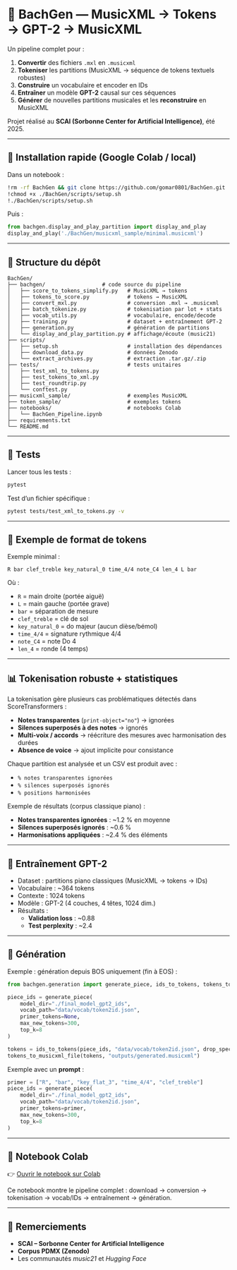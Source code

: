 # 🎼 BachGen — MusicXML → Tokens → GPT-2 → MusicXML

Un pipeline complet pour :
1. **Convertir** des fichiers `.mxl` en `.musicxml`  
2. **Tokeniser** les partitions (MusicXML → séquence de tokens textuels robustes)  
3. **Construire** un vocabulaire et encoder en IDs  
4. **Entraîner** un modèle **GPT-2** causal sur ces séquences  
5. **Générer** de nouvelles partitions musicales et les **reconstruire** en MusicXML  

Projet réalisé au **SCAI (Sorbonne Center for Artificial Intelligence)**, été 2025.

---

## 🚀 Installation rapide (Google Colab / local)

Dans un notebook :

```bash
!rm -rf BachGen && git clone https://github.com/gomar0801/BachGen.git
!chmod +x ./BachGen/scripts/setup.sh
!./BachGen/scripts/setup.sh
```

Puis :

```python
from bachgen.display_and_play_partition import display_and_play
display_and_play('./BachGen/musicxml_sample/minimal.musicxml')
```

---

## 📂 Structure du dépôt

```
BachGen/
├── bachgen/                  # code source du pipeline
│   ├── score_to_tokens_simplify.py   # MusicXML → tokens
│   ├── tokens_to_score.py            # tokens → MusicXML
│   ├── convert_mxl.py                # conversion .mxl → .musicxml
│   ├── batch_tokenize.py             # tokenisation par lot + stats
│   ├── vocab_utils.py                # vocabulaire, encode/decode
│   ├── training.py                   # dataset + entraînement GPT-2
│   ├── generation.py                 # génération de partitions
│   └── display_and_play_partition.py # affichage/écoute (music21)
├── scripts/
│   ├── setup.sh                      # installation des dépendances
│   ├── download_data.py              # données Zenodo
│   └── extract_archives.py           # extraction .tar.gz/.zip
├── tests/                            # tests unitaires
│   ├── test_xml_to_tokens.py
│   ├── test_tokens_to_xml.py
│   ├── test_roundtrip.py
│   └── conftest.py
├── musicxml_sample/                  # exemples MusicXML
├── token_sample/                     # exemples tokens
├── notebooks/                        # notebooks Colab
│   └── BachGen_Pipeline.ipynb
├── requirements.txt
└── README.md
```

---

## 🧪 Tests

Lancer tous les tests :

```bash
pytest
```

Test d’un fichier spécifique :

```bash
pytest tests/test_xml_to_tokens.py -v
```

---

## 🎼 Exemple de format de tokens

Exemple minimal :

```
R bar clef_treble key_natural_0 time_4/4 note_C4 len_4 L bar
```

Où :
- `R` = main droite (portée aiguë)  
- `L` = main gauche (portée grave)  
- `bar` = séparation de mesure  
- `clef_treble` = clé de sol  
- `key_natural_0` = do majeur (aucun dièse/bémol)  
- `time_4/4` = signature rythmique 4/4  
- `note_C4` = note Do 4  
- `len_4` = ronde (4 temps)  

---

## 📊 Tokenisation robuste + statistiques

La tokenisation gère plusieurs cas problématiques détectés dans ScoreTransformers :
- **Notes transparentes** (`print-object="no"`) → ignorées  
- **Silences superposés à des notes** → ignorés  
- **Multi-voix / accords** → réécriture des mesures avec harmonisation des durées  
- **Absence de voice** → ajout implicite pour consistance  

Chaque partition est analysée et un CSV est produit avec :
- `% notes transparentes ignorées`  
- `% silences superposés ignorés`  
- `% positions harmonisées`

Exemple de résultats (corpus classique piano) :
- **Notes transparentes ignorées** : ~1.2 % en moyenne  
- **Silences superposés ignorés** : ~0.6 %  
- **Harmonisations appliquées** : ~2.4 % des éléments  

---

## 🤖 Entraînement GPT-2

- Dataset : partitions piano classiques (MusicXML → tokens → IDs)  
- Vocabulaire : ~364 tokens  
- Contexte : 1024 tokens  
- Modèle : GPT-2 (4 couches, 4 têtes, 1024 dim.)  
- Résultats :
  - **Validation loss** : ~0.88  
  - **Test perplexity** : ~2.4  

---

## 🎹 Génération

Exemple : génération depuis BOS uniquement (fin à EOS) :

```python
from bachgen.generation import generate_piece, ids_to_tokens, tokens_to_musicxml_file

piece_ids = generate_piece(
    model_dir="./final_model_gpt2_ids",
    vocab_path="data/vocab/token2id.json",
    primer_tokens=None,
    max_new_tokens=300,
    top_k=8
)

tokens = ids_to_tokens(piece_ids, "data/vocab/token2id.json", drop_specials={"[PAD]","<BOS>","<EOS>"})
tokens_to_musicxml_file(tokens, "outputs/generated.musicxml")
```

Exemple avec un **prompt** :

```python
primer = ["R", "bar", "key_flat_3", "time_4/4", "clef_treble"]
piece_ids = generate_piece(
    model_dir="./final_model_gpt2_ids",
    vocab_path="data/vocab/token2id.json",
    primer_tokens=primer,
    max_new_tokens=300,
    top_k=8
)
```

---

## 📓 Notebook Colab

👉 [Ouvrir le notebook sur Colab](VOTRE-LIEN-COLAB-ICI)  

Ce notebook montre le pipeline complet : download → conversion → tokenisation → vocab/IDs → entraînement → génération.

---

## 🙏 Remerciements

- **SCAI – Sorbonne Center for Artificial Intelligence**  
- **Corpus PDMX (Zenodo)**  
- Les communautés *music21* et *Hugging Face*
